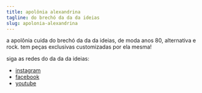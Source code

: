 ```yaml
---
title: apolônia alexandrina
tagline: do brechó da da da ideias
slug: apolonia-alexandrina
---
```

a apolônia cuida do brechó da da da ideias, de moda anos 80, alternativa e rock. tem peças exclusivas customizadas por ela mesma!

siga as redes do da da da ideias:
* [instagram](https://www.instagram.com/dadadaideias/)
* [facebook](https://www.facebook.com/dadadaideias/)
* [youtube](https://www.youtube.com/channel/UCYRinQn4qcUim8RWp7CzKkg)